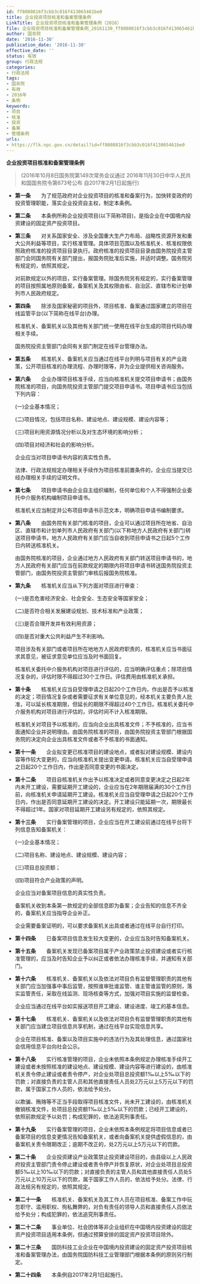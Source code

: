 ```yaml
---
id: ff8080816f3cbb3c016f413065461be0
title: 企业投资项目核准和备案管理条例
LinkTitle: 企业投资项目核准和备案管理条例（2016）
file: 企业投资项目核准和备案管理条例_20161130_ff8080816f3cbb3c016f413065461be0.docx
author: 国务院
date: '2016-11-30'
publication_date: '2016-11-30'
effective_date: ''
status: 有效
group: 行政法规
categories:
- 行政法规
tags:
- 国务院
- 有效
- 2016年
- 条例
keywords:
- 项目
- 核准
- 投资
- 备案
- 管理条例
urls:
- https://flk.npc.gov.cn/detail?id=ff8080816f3cbb3c016f413065461be0
---
```


**企业投资项目核准和备案管理条例**

> (2016年10月8日国务院第149次常务会议通过 2016年11月30日中华人民共和国国务院令第673号公布 自2017年2月1日起施行)

- **第一条**　　为了规范政府对企业投资项目的核准和备案行为，加快转变政府的投资管理职能，落实企业投资自主权，制定本条例。

- **第二条**　　本条例所称企业投资项目(以下简称项目)，是指企业在中国境内投资建设的固定资产投资项目。

- **第三条**　　对关系国家安全、涉及全国重大生产力布局、战略性资源开发和重大公共利益等项目，实行核准管理。具体项目范围以及核准机关、核准权限依照政府核准的投资项目目录执行。政府核准的投资项目目录由国务院投资主管部门会同国务院有关部门提出，报国务院批准后实施，并适时调整。国务院另有规定的，依照其规定。

  对前款规定以外的项目，实行备案管理。除国务院另有规定的，实行备案管理的项目按照属地原则备案，备案机关及其权限由省、自治区、直辖市和计划单列市人民政府规定。

- **第四条**　　除涉及国家秘密的项目外，项目核准、备案通过国家建立的项目在线监管平台(以下简称在线平台)办理。

  核准机关、备案机关以及其他有关部门统一使用在线平台生成的项目代码办理相关手续。

  国务院投资主管部门会同有关部门制定在线平台管理办法。

- **第五条**　　核准机关、备案机关应当通过在线平台列明与项目有关的产业政策，公开项目核准的办理流程、办理时限等，并为企业提供相关咨询服务。

- **第六条**　　企业办理项目核准手续，应当向核准机关提交项目申请书；由国务院核准的项目，向国务院投资主管部门提交项目申请书。项目申请书应当包括下列内容：

  (一)企业基本情况；

  (二)项目情况，包括项目名称、建设地点、建设规模、建设内容等；

  (三)项目利用资源情况分析以及对生态环境的影响分析；

  (四)项目对经济和社会的影响分析。

  企业应当对项目申请书内容的真实性负责。

  法律、行政法规规定办理相关手续作为项目核准前置条件的，企业应当提交已经办理相关手续的证明文件。

- **第七条**　　项目申请书由企业自主组织编制，任何单位和个人不得强制企业委托中介服务机构编制项目申请书。

  核准机关应当制定并公布项目申请书示范文本，明确项目申请书编制要求。

- **第八条**　　由国务院有关部门核准的项目，企业可以通过项目所在地省、自治区、直辖市和计划单列市人民政府有关部门(以下称地方人民政府有关部门)转送项目申请书，地方人民政府有关部门应当自收到项目申请书之日起5个工作日内转送核准机关。

  由国务院核准的项目，企业通过地方人民政府有关部门转送项目申请书的，地方人民政府有关部门应当在前款规定的期限内将项目申请书转送国务院投资主管部门，由国务院投资主管部门审核后报国务院核准。

- **第九条**　　核准机关应当从下列方面对项目进行审查：

  (一)是否危害经济安全、社会安全、生态安全等国家安全；

  (二)是否符合相关发展建设规划、技术标准和产业政策；

  (三)是否合理开发并有效利用资源；

  (四)是否对重大公共利益产生不利影响。

  项目涉及有关部门或者项目所在地地方人民政府职责的，核准机关应当书面征求其意见，被征求意见单位应当及时书面回复。

  核准机关委托中介服务机构对项目进行评估的，应当明确评估重点；除项目情况复杂的，评估时限不得超过30个工作日。评估费用由核准机关承担。

- **第十条**　　核准机关应当自受理申请之日起20个工作日内，作出是否予以核准的决定；项目情况复杂或者需要征求有关单位意见的，经本机关主要负责人批准，可以延长核准期限，但延长的期限不得超过40个工作日。核准机关委托中介服务机构对项目进行评估的，评估时间不计入核准期限。

  核准机关对项目予以核准的，应当向企业出具核准文件；不予核准的，应当书面通知企业并说明理由。由国务院核准的项目，由国务院投资主管部门根据国务院的决定向企业出具核准文件或者不予核准的书面通知。

- **第十一条**　　企业拟变更已核准项目的建设地点，或者拟对建设规模、建设内容等作较大变更的，应当向核准机关提出变更申请。核准机关应当自受理申请之日起20个工作日内，作出是否同意变更的书面决定。

- **第十二条**　　项目自核准机关作出予以核准决定或者同意变更决定之日起2年内未开工建设，需要延期开工建设的，企业应当在2年期限届满的30个工作日前，向核准机关申请延期开工建设。核准机关应当自受理申请之日起20个工作日内，作出是否同意延期开工建设的决定。开工建设只能延期一次，期限最长不得超过1年。国家对项目延期开工建设另有规定的，依照其规定。

- **第十三条**　　实行备案管理的项目，企业应当在开工建设前通过在线平台将下列信息告知备案机关：

  (一)企业基本情况；

  (二)项目名称、建设地点、建设规模、建设内容；

  (三)项目总投资额；

  (四)项目符合产业政策的声明。

  企业应当对备案项目信息的真实性负责。

  备案机关收到本条第一款规定的全部信息即为备案；企业告知的信息不齐全的，备案机关应当指导企业补正。

  企业需要备案证明的，可以要求备案机关出具或者通过在线平台自行打印。

- **第十四条**　　已备案项目信息发生较大变更的，企业应当及时告知备案机关。

- **第十五条**　　备案机关发现已备案项目属于产业政策禁止投资建设或者实行核准管理的，应当及时告知企业予以纠正或者依法办理核准手续，并通知有关部门。

- **第十六条**　　核准机关、备案机关以及依法对项目负有监督管理职责的其他有关部门应当加强事中事后监管，按照谁审批谁监管、谁主管谁监管的原则，落实监管责任，采取在线监测、现场核查等方式，加强对项目实施的监督检查。

  企业应当通过在线平台如实报送项目开工建设、建设进度、竣工的基本信息。

- **第十七条**　　核准机关、备案机关以及依法对项目负有监督管理职责的其他有关部门应当建立项目信息共享机制，通过在线平台实现信息共享。

  企业在项目核准、备案以及项目实施中的违法行为及其处理信息，通过国家社会信用信息平台向社会公示。

- **第十八条**　　实行核准管理的项目，企业未依照本条例规定办理核准手续开工建设或者未按照核准的建设地点、建设规模、建设内容等进行建设的，由核准机关责令停止建设或者责令停产，对企业处项目总投资额1‰以上5‰以下的罚款；对直接负责的主管人员和其他直接责任人员处2万元以上5万元以下的罚款，属于国家工作人员的，依法给予处分。

  以欺骗、贿赂等不正当手段取得项目核准文件，尚未开工建设的，由核准机关撤销核准文件，处项目总投资额1‰以上5‰以下的罚款；已经开工建设的，依照前款规定予以处罚；构成犯罪的，依法追究刑事责任。

- **第十九条**　　实行备案管理的项目，企业未依照本条例规定将项目信息或者已备案项目的信息变更情况告知备案机关，或者向备案机关提供虚假信息的，由备案机关责令限期改正；逾期不改正的，处2万元以上5万元以下的罚款。

- **第二十条**　　企业投资建设产业政策禁止投资建设项目的，由县级以上人民政府投资主管部门责令停止建设或者责令停产并恢复原状，对企业处项目总投资额5‰以上10‰以下的罚款；对直接负责的主管人员和其他直接责任人员处5万元以上10万元以下的罚款，属于国家工作人员的，依法给予处分。法律、行政法规另有规定的，依照其规定。

- **第二十一条**　　核准机关、备案机关及其工作人员在项目核准、备案工作中玩忽职守、滥用职权、徇私舞弊的，对负有责任的领导人员和直接责任人员依法给予处分；构成犯罪的，依法追究刑事责任。

- **第二十二条**　　事业单位、社会团体等非企业组织在中国境内投资建设的固定资产投资项目适用本条例，但通过预算安排的固定资产投资项目除外。

- **第二十三条**　　国防科技工业企业在中国境内投资建设的固定资产投资项目核准和备案管理办法，由国务院国防科技工业管理部门根据本条例的原则另行制定。

- **第二十四条**　　本条例自2017年2月1日起施行。
